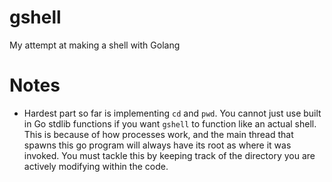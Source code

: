 # gshell
My attempt at making a shell with Golang

# Notes

* Hardest part so far is implementing `cd` and `pwd`.  You cannot just use built in Go stdlib functions if you want `gshell` to function like an actual shell.  This is because of how processes work, and the main thread that spawns this go program will always have its root as where it was invoked.  You must tackle this by keeping track of the directory you are actively modifying within the code.

